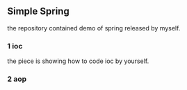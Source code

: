 ## Simple Spring
the repository contained demo of spring released by myself.
### 1 ioc
the piece is showing how to code ioc by yourself.
### 2 aop
